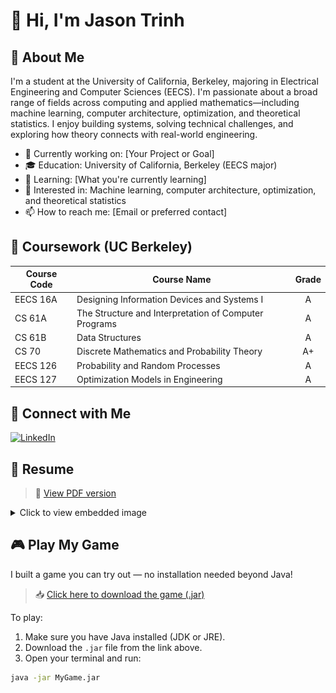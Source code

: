 # 👋 Hi, I'm Jason Trinh

## 🌟 About Me
I'm a student at the University of California, Berkeley, majoring in Electrical Engineering and Computer Sciences (EECS). I'm passionate about a broad range of fields across computing and applied mathematics—including machine learning, computer architecture, optimization, and theoretical statistics. I enjoy building systems, solving technical challenges, and exploring how theory connects with real-world engineering.

- 💼 Currently working on: [Your Project or Goal]
- 🎓 Education: University of California, Berkeley (EECS major)
- 🌱 Learning: [What you're currently learning]
- 🧠 Interested in: Machine learning, computer architecture, optimization, and theoretical statistics
- 📫 How to reach me: [Email or preferred contact]

## 📘 Coursework (UC Berkeley)

| Course Code | Course Name                                          | Grade |
|-------------|-------------------------------------------------------|:-----:|
| EECS 16A    | Designing Information Devices and Systems I           |   A   |
| CS 61A      | The Structure and Interpretation of Computer Programs |   A   |
| CS 61B      | Data Structures                                       |   A   |
| CS 70       | Discrete Mathematics and Probability Theory           |  A+   |
| EECS 126    | Probability and Random Processes                      |   A   |
| EECS 127    | Optimization Models in Engineering                    |   A   |

## 🔗 Connect with Me
[![LinkedIn](https://img.shields.io/badge/LinkedIn-Connect-informational?style=flat&logo=linkedin&logoColor=white&color=0A66C2)](https://www.linkedin.com/in/jason-trinh-4590a8315)

## 📄 Resume
> 📎 [View PDF version](https://github.com/jaizunT/jaizunT.github.io/blob/main/Resume%207-25-27_img.jpg)

<details>
  <summary>Click to view embedded image</summary>

  <p align="center">
    <img src="https://github.com/jaizunT/jaizunT.github.io/blob/main/Resume%207-25-27_img.jpg" alt="Resume" width="70%">
  </p>
</details>

## 🎮 Play My Game

I built a game you can try out — no installation needed beyond Java!

> 📥 [Click here to download the game (.jar)](https://github.com/jaizunT/jaizunT.github.io/raw/main/game/MyGame.jar)

To play:
1. Make sure you have Java installed (JDK or JRE).
2. Download the `.jar` file from the link above.
3. Open your terminal and run:

```bash
java -jar MyGame.jar
